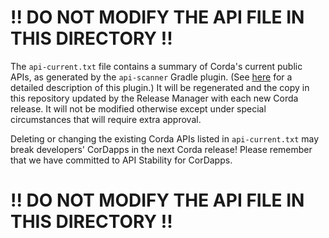 # !! DO NOT MODIFY THE API FILE IN THIS DIRECTORY !!

The `api-current.txt` file contains a summary of Corda's current public APIs,
as generated by the `api-scanner` Gradle plugin. (See [here](../gradle-plugins/api-scanner/README.md) for a detailed description of this plugin.) It will be regenerated and the copy in this repository updated by the Release Manager with
each new Corda release. It will not be modified otherwise except under special circumstances that will require extra approval.

Deleting or changing the existing Corda APIs listed in `api-current.txt` may
break developers' CorDapps in the next Corda release! Please remember that we
have committed to API Stability for CorDapps.

# !! DO NOT MODIFY THE API FILE IN THIS DIRECTORY !!
